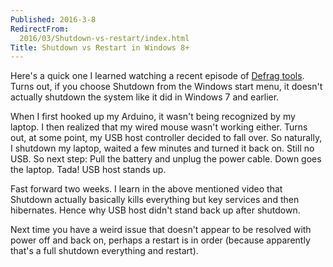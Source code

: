 ```yaml
---
Published: 2016-3-8
RedirectFrom:
  2016/03/Shutdown-vs-restart/index.html
Title: Shutdown vs Restart in Windows 8+
---
```


Here's a quick one I learned watching a recent episode of [Defrag tools](https://channel9.msdn.com/Shows/Defrag-Tools/Defrag-Tools-155-Boot-Performance). Turns out, if you choose Shutdown from the Windows start menu, it doesn't actually shutdown the system like it did in Windows 7 and earlier.

<!-- more -->

When I first hooked up my Arduino, it wasn't being recognized by my laptop. I then realized that my wired mouse wasn't working either. Turns out, at some point, my USB host controller decided to fall over. So naturally, I shutdown my laptop, waited a few minutes and turned it back on. Still no USB. So next step: Pull the battery and unplug the power cable. Down goes the laptop. Tada! USB host stands up.

Fast forward two weeks. I learn in the above mentioned video that Shutdown actually basically kills everything but key services and then hibernates. Hence why USB host didn't stand back up after shutdown.

Next time you have a weird issue that doesn't appear to be resolved with power off and back on, perhaps a restart is in order (because apparently that's a full shutdown everything and restart).
